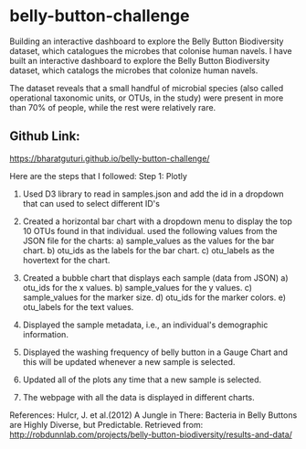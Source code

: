 # belly-button-challenge
Building an interactive dashboard to explore the Belly Button Biodiversity dataset, which catalogues the microbes that colonise human navels.
I have built an interactive dashboard to explore the Belly Button Biodiversity dataset, which catalogs the microbes that colonize human navels.

The dataset reveals that a small handful of microbial species (also called operational taxonomic units, or OTUs, in the study) were present in more than 70% of people, while the rest were relatively rare.

## Github Link:
https://bharatguturi.github.io/belly-button-challenge/



Here are the steps that I followed:
Step 1: Plotly
1.	Used D3 library to read in samples.json and add the id in a dropdown that can used to select different ID's
 
2.	Created a horizontal bar chart with a dropdown menu to display the top 10 OTUs found in that individual. used the following values from the JSON file for the charts:
a) sample_values as the values for the bar chart.
b) otu_ids as the labels for the bar chart.
c) otu_labels as the hovertext for the chart.
 
3.	Created a bubble chart that displays each sample (data from JSON)
a) otu_ids for the x values.
b) sample_values for the y values.
c) sample_values for the marker size.
d) otu_ids for the marker colors.
e) otu_labels for the text values.

4.  Displayed the sample metadata, i.e., an individual's demographic information.

5.  Displayed the washing frequency of belly button in a Gauge Chart and this will be updated whenever a new sample is selected.

6.  Updated all of the plots any time that a new sample is selected.

7.  The webpage with all the data is displayed in different charts.

References:
Hulcr, J. et al.(2012) A Jungle in There: Bacteria in Belly Buttons are Highly Diverse, but Predictable. Retrieved from: http://robdunnlab.com/projects/belly-button-biodiversity/results-and-data/



 



